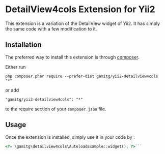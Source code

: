 DetailView4cols Extension for Yii2
==================================
This extension is a variation of the DetailView widget of Yii2. It has simply the same code with a few modification to it.

Installation
------------

The preferred way to install this extension is through [composer](http://getcomposer.org/download/).

Either run

```
php composer.phar require --prefer-dist gamitg/yii2-detailview4cols "*"
```

or add

```
"gamitg/yii2-detailview4cols": "*"
```

to the require section of your `composer.json` file.


Usage
-----

Once the extension is installed, simply use it in your code by  :

```php
<?= \gamitg\detailview4cols\AutoloadExample::widget(); ?>```
